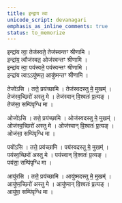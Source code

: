 ```yaml
---
title: इन्द्राय त्वा
unicode_script: devanagari
emphasis_as_inline_comments: true
status: to_memorize
---
```


इन्द्रा॑य त्वा॒ तेज॑स्वते॒ तेज॑स्वन्तꣳ श्रीणामि ।  
इन्द्रा॑य॒ त्वौज॑स्वत॒ ओज॑स्वन्तꣳ श्रीणामि ।  
इन्द्रा॑य त्वा॒ पय॑स्वते॒ पय॑स्वन्तꣳ श्रीणामि ।  
इन्द्रा॑य त्वाऽऽयु॑ष्मत॒  आयु॑ष्मन्तꣳ श्रीणामि ।

तेजो॑ऽसि । तत्ते॒ प्रय॑च्छामि ।  तेज॑स्वदस्तु मे॒ मुखम्॑ ।  
तेज॑स्व॒च्छिरो॑ अस्तु मे । तेज॑स्वान् वि॒श्वतः॑ प्र॒त्यङ् ।  
तेज॑सा॒ सम्पि॑पृग्धि मा ।

ओजो॑ऽसि ।  तत्ते॒ प्रय॑च्छामि ।  ओज॑स्वदस्तु मे॒ मुखम्॑ ।  
ओज॑स्व॒च्छिरो॑ अस्तु मे । ओज॑स्वान् वि॒श्वतः॑ प्र॒त्यङ् ।  
ओज॑सा॒ सम्पि॑पृग्धि मा ।

पयो॑ऽसि ।  तत्ते॒ प्रय॑च्छामि ।  पय॑स्वदस्तु मे॒ मुखम्॑ ।  
पय॑स्व॒च्छिरो॑ अस्तु मे । पय॑स्वान् वि॒श्वतः॑ प्र॒त्यङ् ।  
पय॑सा॒ सम्पि॑पृग्धि मा ।

आयु॑रसि ।  तत्ते॒ प्रय॑च्छामि ।  आयु॑ष्मदस्तु मे॒ मुखम्॑ ।  
आयु॑ष्म॒च्छिरो॑ अस्तु मे । आयु॑ष्मान् वि॒श्वतः॑ प्र॒त्यङ् ।  
आयु॑षा॒ सम्पि॑पृग्धि मा ।
